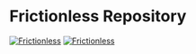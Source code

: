# Frictionless Repository

[![Frictionless](https://github.com/frictionlessdata/repository/actions/workflows/frictionless.yaml/badge.svg)](https://repository.frictionlessdata.io/report?user=frictionlessdata&repo=repository&workflow=frictionless)
[![Frictionless](https://github.com/frictionlessdata/repository/actions/workflows/frictionfull.yaml/badge.svg)](https://repository.frictionlessdata.io/report?user=frictionlessdata&repo=repository&workflow=frictionfull)
